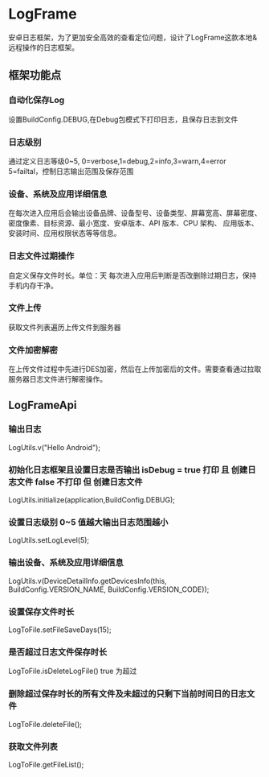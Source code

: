 # LogFrame
安卓日志框架，为了更加安全高效的查看定位问题，设计了LogFrame这款本地&amp;远程操作的日志框架。

## 框架功能点
### 自动化保存Log
设置BuildConfig.DEBUG,在Debug包模式下打印日志，且保存日志到文件
### 日志级别
通过定义日志等级0~5, 0=verbose,1=debug,2=info,3=warn,4=error 5=failtal，控制日志输出范围及保存范围
### 设备、系统及应用详细信息
在每次进入应用后会输出设备品牌、设备型号、设备类型、屏幕宽高、屏幕密度、密度像素、目标资源、最小宽度、安卓版本、API 版本、CPU 架构、
应用版本、安装时间、应用权限状态等等信息。
### 日志文件过期操作
自定义保存文件时长。单位：天 
每次进入应用后判断是否改删除过期日志，保持手机内存干净。
### 文件上传
获取文件列表遍历上传文件到服务器
### 文件加密解密
在上传文件过程中先进行DES加密，然后在上传加密后的文件。需要查看通过拉取服务器日志文件进行解密操作。

## LogFrameApi
### 输出日志
LogUtils.v("Hello Android");
### 初始化日志框架且设置日志是否输出   isDebug = true 打印 且 创建日志文件   false 不打印 但 创建日志文件
LogUtils.initialize(application,BuildConfig.DEBUG);
### 设置日志级别 0~5 值越大输出日志范围越小
LogUtils.setLogLevel(5);
### 输出设备、系统及应用详细信息
LogUtils.v(DeviceDetailInfo.getDevicesInfo(this, BuildConfig.VERSION_NAME, BuildConfig.VERSION_CODE));
### 设置保存文件时长
LogToFile.setFileSaveDays(15);
### 是否超过日志文件保存时长
LogToFile.isDeleteLogFile() true 为超过
### 删除超过保存时长的所有文件及未超过的只剩下当前时间日的日志文件
LogToFile.deleteFile();
### 获取文件列表
LogToFile.getFileList();
